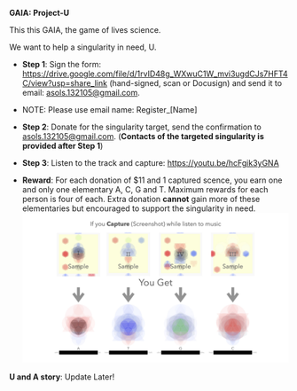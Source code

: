 **GAIA: Project-U**

This this GAIA, the game of lives science.

We want to help a singularity in need, U.

- **Step 1**: Sign the form: https://drive.google.com/file/d/1rvID48g_WXwuC1W_mvi3ugdCJs7HFT4C/view?usp=share_link (hand-signed, scan or Docusign) and send it to email: asols.132105@gmail.com.
- NOTE: Please use email name: Register_[Name]

- **Step 2**: Donate for the singularity target, send the confirmation to asols.132105@gmail.com. (**Contacts of the targeted singularity is provided after Step 1**)

- **Step 3**: Listen to the track and capture: https://youtu.be/hcFgik3yGNA


- **Reward**: For each donation of $11 and 1 captured scence, you earn one and only one elementary A, C, G and T. Maximum rewards for each person is four of each. Extra donation **cannot** gain more of these elementaries but encouraged to support the singularity in need.
![Rewards](rewards.002.jpeg)


**U and A story**: Update Later!
